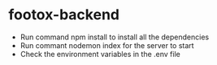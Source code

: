 # footox-backend

* Run command npm install to install all the dependencies
* Run commant nodemon index for the server to start
* Check the environment variables in the .env file
